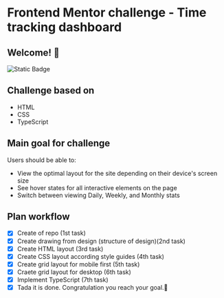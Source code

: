 # Frontend Mentor challenge - Time tracking dashboard

## Welcome! 👋

![Static Badge](https://img.shields.io/badge/https%3A%2F%2Fimg.shields.io%2Fbadge%2FDifficulty-junior-%2391bd28?style=for-the-badge&logo=Frontend%20mentor&logoColor=white&label=Difficulty&labelColor=%23555555&color=%2391bd28)

## Challenge based on

- HTML
- CSS
- TypeScript

## Main goal for challenge

Users should be able to:

- View the optimal layout for the site depending on their device's screen size
- See hover states for all interactive elements on the page
- Switch between viewing Daily, Weekly, and Monthly stats

## Plan workflow

- [x] Create of repo (1st task)
- [x] Create drawing from design (structure of design)(2nd task)
- [x] Create HTML layout (3rd task)
- [x] Create CSS layout according style guides (4th task)
- [x] Create grid layout for mobile first (5th task)
- [x] Craete grid layout for desktop (6th task)
- [x] Implement TypeScript (7th task)
- [x] Tada it is done. Congratulation you reach your goal.🎉